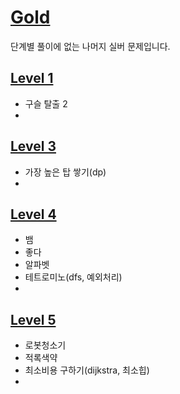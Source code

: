 # [Gold](https://www.acmicpc.net/problemset?sort=no_asc&tier=11%2C12%2C13%2C14%2C15)   
단계별 풀이에 없는 나머지 실버 문제입니다.   
## [Level 1](https://github.com/ww5702/Swift_Coding_Test/tree/main/BAEKJOON/%F0%9F%93%92%EA%B3%A8%EB%93%9C/Level%201)   
- 구슬 탈출 2
- 

## [Level 3](https://github.com/ww5702/Swift_Coding_Test/tree/main/BAEKJOON/%F0%9F%93%92%EA%B3%A8%EB%93%9C/Level%203)   
- 가장 높은 탑 쌓기(dp)
- 
## [Level 4](https://github.com/ww5702/Swift_Coding_Test/tree/main/BAEKJOON/%F0%9F%93%92%EA%B3%A8%EB%93%9C/Level%204)   
- 뱀
- 좋다
- 알파벳
- 테트로미노(dfs, 예외처리)   
- 
## [Level 5](https://github.com/ww5702/Swift_Coding_Test/tree/main/BAEKJOON/%F0%9F%93%92%EA%B3%A8%EB%93%9C/Level%205)      
- 로봇청소기
- 적록색약
- 최소비용 구하기(dijkstra, 최소힙)   
- 
